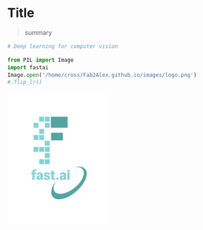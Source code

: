 # Title
> summary


```python
# Deep learning for computer vision
```

```python
from PIL import Image
import fastai
Image.open('/home/cross/Fab2Alex.github.io/images/logo.png')
#.flip_lr()
```




![png](Simple_convolutionnal_networks_with_pytorch_files/output_1_0.png)


